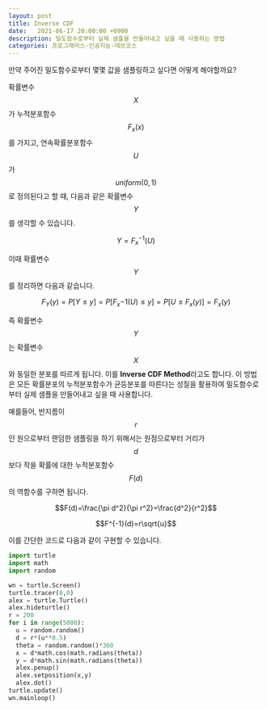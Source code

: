 ```yaml
---
layout: post
title: Inverse CDF
date:   2021-06-17 20:00:00 +0900
description: 밀도함수로부터 실제 샘플을 만들어내고 싶을 때 사용하는 방법
categories: 프로그래머스-인공지능-데브코스
---
```


만약 주어진 밀도함수로부터 몇몇 값을 샘플링하고 싶다면 어떻게 해야할까요?

확률변수 $$X$$가 누적분포함수 $$F_x(x)$$를 가지고, 연속확률분포함수 $$U$$가 $$uniform(0, 1)$$로 정의된다고 할 때, 다음과 같은 확률변수 $$Y$$를 생각할 수 있습니다.

$$Y=F_x^{-1}(U)$$

이때 확률변수 $$Y$$를 정리하면 다음과 같습니다.

$$F_Y(y) = P[Y \leq y] = P[F_x{-1}(U) \leq y] = P[U \leq F_x(y) ] = F_x(y)$$

즉 확률변수 $$Y$$는 확률변수 $$X$$와 동일한 분포를 따르게 됩니다. 이를 **Inverse CDF Method**라고도 합니다. 이 방법은 모든 확률분포의 누적분포함수가 균등분포를 따른다는 성질을 활용하여 밀도함수로부터 실제 샘플을 만들어내고 싶을 때 사용합니다.

예를들어, 반지름이 $$r$$인 원으로부터 랜덤한 샘플링을 하기 위해서는 원점으로부터 거리가 $$d$$보다 작을 확률에 대한 누적분포함수 $$F(d)$$의 역함수를 구하면 됩니다.

$$F(d)=\frac{\pi d^2}{\pi r^2}=\frac{d^2}{r^2}$$

$$F^{-1}(d)=r\sqrt{u}$$

이를 간단한 코드로 다음과 같이 구현할 수 있습니다.

```python
import turtle
import math
import random

wn = turtle.Screen()
turtle.tracer(8,0)
alex = turtle.Turtle()
alex.hideturtle()
r = 200
for i in range(5000):
  u = random.random()
  d = r*(u**0.5)
  theta = random.random()*360
  x = d*math.cos(math.radians(theta))
  y = d*math.sin(math.radians(theta))
  alex.penup()
  alex.setposition(x,y)
  alex.dot()
turtle.update()
wn.mainloop()
```